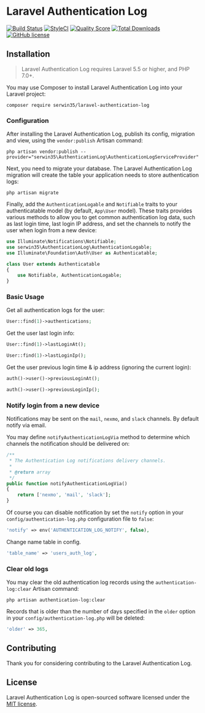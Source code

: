 # Laravel Authentication Log

[![Build Status](https://travis-ci.org/serwin35/laravel-authentication-log.svg?branch=master)](https://travis-ci.org/serwin35/laravel-authentication-log)
[![StyleCI](https://styleci.io/repos/222792637/shield?branch=master&style=flat)](https://styleci.io/repos/222792637)
[![Quality Score](https://img.shields.io/scrutinizer/g/serwin35/laravel-authentication-log.svg?style=flat)](https://scrutinizer-ci.com/g/serwin35/laravel-authentication-log)
[![Total Downloads](https://poser.pugx.org/serwin35/laravel-authentication-log/downloads?format=flat)](https://packagist.org/packages/serwin35/laravel-authentication-log)
[![GitHub license](https://img.shields.io/badge/license-MIT-blue.svg?style=flat)](https://raw.githubusercontent.com/serwin35/laravel-authentication-log/master/LICENSE)

## Installation

> Laravel Authentication Log requires Laravel 5.5 or higher, and PHP 7.0+.

You may use Composer to install Laravel Authentication Log into your Laravel project:

    composer require serwin35/laravel-authentication-log

### Configuration

After installing the Laravel Authentication Log, publish its config, migration and view, using the `vendor:publish` Artisan command:

    php artisan vendor:publish --provider="serwin35\AuthenticationLog\AuthenticationLogServiceProvider"

Next, you need to migrate your database. The Laravel Authentication Log migration will create the table your application needs to store authentication logs:

    php artisan migrate

Finally, add the `AuthenticationLogable` and `Notifiable` traits to your authenticatable model (by default, `App\User` model). These traits provides various methods to allow you to get common authentication log data, such as last login time, last login IP address, and set the channels to notify the user when login from a new device:

```php
use Illuminate\Notifications\Notifiable;
use serwin35\AuthenticationLog\AuthenticationLogable;
use Illuminate\Foundation\Auth\User as Authenticatable;

class User extends Authenticatable
{
    use Notifiable, AuthenticationLogable;
}
```

### Basic Usage

Get all authentication logs for the user:

```php
User::find(1)->authentications;
```

Get the user last login info:

```php
User::find(1)->lastLoginAt();

User::find(1)->lastLoginIp();
```

Get the user previous login time & ip address (ignoring the current login):

```php
auth()->user()->previousLoginAt();

auth()->user()->previousLoginIp();
```

### Notify login from a new device

Notifications may be sent on the `mail`, `nexmo`, and `slack` channels. By default notify via email.

You may define `notifyAuthenticationLogVia` method to determine which channels the notification should be delivered on:

```php
/**
 * The Authentication Log notifications delivery channels.
 *
 * @return array
 */
public function notifyAuthenticationLogVia()
{
    return ['nexmo', 'mail', 'slack'];
}
```

Of course you can disable notification by set the `notify` option in your `config/authentication-log.php` configuration file to `false`:

```php
'notify' => env('AUTHENTICATION_LOG_NOTIFY', false),
```

Change name table in config.
```php
'table_name' => 'users_auth_log',
```

### Clear old logs

You may clear the old authentication log records using the `authentication-log:clear` Artisan command:

    php artisan authentication-log:clear

Records that is older than the number of days specified in the `older` option in your `config/authentication-log.php` will be deleted:

```php
'older' => 365,
```

## Contributing

Thank you for considering contributing to the Laravel Authentication Log.

## License

Laravel Authentication Log is open-sourced software licensed under the [MIT license](http://opensource.org/licenses/MIT).
